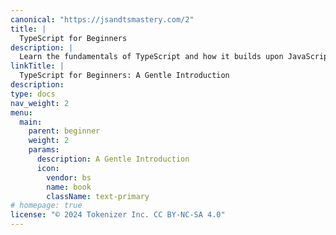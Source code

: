 ```yaml
---
canonical: "https://jsandtsmastery.com/2"
title: |
  TypeScript for Beginners
description: |
  Learn the fundamentals of TypeScript and how it builds upon JavaScript to introduce static typing, interfaces, and classes. This book eases you into TypeScript's powerful features with practical examples.
linkTitle: |
  TypeScript for Beginners: A Gentle Introduction
description: 
type: docs
nav_weight: 2
menu:
  main:
    parent: beginner
    weight: 2
    params:
      description: A Gentle Introduction
      icon:
        vendor: bs
        name: book
        className: text-primary
# homepage: true
license: "© 2024 Tokenizer Inc. CC BY-NC-SA 4.0"
---
```


